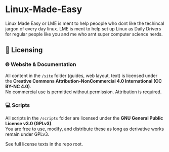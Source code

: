 # Linux-Made-Easy
Linux Made Easy or LME is ment to help peoople who dont like the techincal jargon of every day linux. LME is ment to help set up Linux as Daily Drivers for regular people like you and me who arnt super computer science nerds.
## 📄 Licensing

### 🌐 Website & Documentation
All content in the `/site` folder (guides, web layout, text) is licensed under the **Creative Commons Attribution-NonCommercial 4.0 International (CC BY-NC 4.0)**.  
No commercial use is permitted without permission. Attribution is required.

### 💻 Scripts
All scripts in the `/scripts` folder are licensed under the **GNU General Public License v3.0 (GPLv3)**.  
You are free to use, modify, and distribute these as long as derivative works remain under GPLv3.

See full license texts in the repo root.
